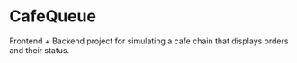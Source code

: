 # CafeQueue

Frontend + Backend project for simulating a cafe chain that displays orders and their status.
